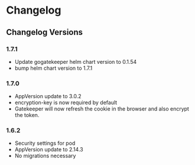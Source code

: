 # Changelog

## Changelog Versions

### 1.7.1

- Update gogatekeeper helm chart version to 0.1.54
- bump helm chart version to 1.7.1

### 1.7.0

- AppVersion update to 3.0.2
- encryption-key is now required by default
- Gatekeeper will now refresh the cookie in the browser and also encrypt the token.

### 1.6.2

- Security settings for pod
- AppVersion update to 2.14.3
- No migrations necessary
